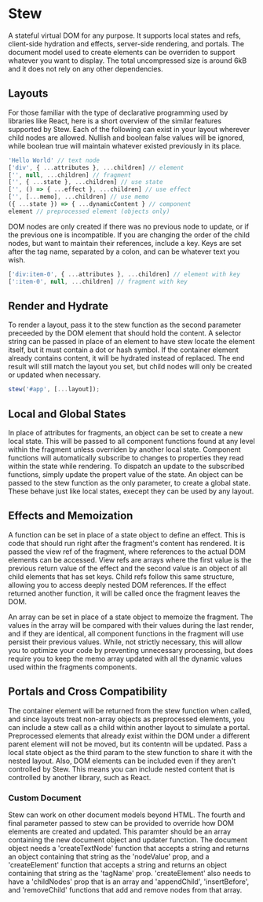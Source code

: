 # Stew
A stateful virtual DOM for any purpose. It supports local states and refs, client-side hydration and effects, server-side rendering, and portals. The document model used to create elements can be overriden to support whatever you want to display. The total uncompressed size is around 6kB and it does not rely on any other dependencies.

## Layouts
For those familiar with the type of declarative programming used by libraries like React, here is a short overview of the similar features supported by Stew. Each of the following can exist in your layout wherever child nodes are allowed. Nullish and boolean false values will be ignored, while boolean true will maintain whatever existed previously in its place.

```js
'Hello World' // text node
['div', { ...attributes }, ...children] // element
['', null, ...children] // fragment
['', { ...state }, ...children] // use state
['', () => { ...effect }, ...children] // use effect
['', [...memo], ...children] // use memo
({ ...state }) => { ...dynamicContent } // component
element // preprocessed element (objects only)
```

DOM nodes are only created if there was no previous node to update, or if the previous one is incompatible. If you are changing the order of the child nodes, but want to maintain their references, include a key. Keys are set after the tag name, separated by a colon, and can be whatever text you wish.

```js
['div:item-0', { ...attributes }, ...children] // element with key
[':item-0', null, ...children] // fragment with key
```

## Render and Hydrate
To render a layout, pass it to the stew function as the second parameter preceeded by the DOM element that should hold the content. A selector string can be passed in place of an element to have stew locate the element itself, but it must contain a dot or hash symbol. If the container element already contains content, it will be hydrated instead of replaced. The end result will still match the layout you set, but child nodes will only be created or updated when necessary.

```js
stew('#app', [...layout]);
```

## Local and Global States
In place of attributes for fragments, an object can be set to create a new local state. This will be passed to all component functions found at any level within the fragment unless overriden by another local state. Component functions will automatically subscribe to changes to properties they read within the state while rendering. To dispatch an update to the subscribed functions, simply update the propert value of the state. An object can be passed to the stew function as the only parameter, to create a global state. These behave just like local states, execept they can be used by any layout.

## Effects and Memoization
A function can be set in place of a state object to define an effect. This is code that should run right after the fragment's content has rendered. It is passed the view ref of the fragment, where references to the actual DOM elements can be accessed. View refs are arrays where the first value is the previous return value of the effect and the second value is an object of all child elements that has set keys. Child refs follow this same structure, allowing you to access deeply nested DOM references. If the effect returned another function, it will be called once the fragment leaves the DOM.

An array can be set in place of a state object to memoize the fragment. The values in the array will be compared with their values during the last render, and if they are identical, all component functions in the fragment will use persist their previous values. While, not strictly necessary, this will allow you to optimize your code by preventing unnecessary processing, but does require you to keep the memo array updated with all the dynamic values used within the fragments components.

## Portals and Cross Compatibility
The container element will be returned from the stew function when called, and since layouts treat non-array objects as preprocessed elements, you can include a stew call as a child within another layout to simulate a portal. Preprocessed elements that already exist within the DOM under a different parent element will not be moved, but its contentn will be updated. Pass a local state object as the third param to the stew function to share it with the nested layout. Also, DOM elements can be included even if they aren't controlled by Stew. This means you can include nested content that is controlled by another library, such as React.

### Custom Document
Stew can work on other document models beyond HTML. The fourth and final parameter passed to stew can be provided to override how DOM elements are created and updated. This paramter should be an array containing the new document object and updater function. The document object needs a 'createTextNode' function that accepts a string and returns an object containing that string as the 'nodeValue' prop, and a 'createElement' function that accepts a string and returns an object containing that string as the 'tagName' prop. 'createElement' also needs to have a 'childNodes' prop that is an array and 'appendChild', 'insertBefore', and 'removeChild' functions that add and remove nodes from that array.
